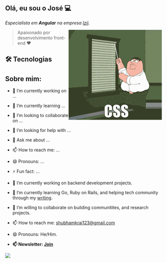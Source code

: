 ## Olá, eu sou o José 💻

_Especialista em **Angular** na empresa [Izii](https://www.linkedin.com/company/izii/mycompany/)._

<img  align="right" src="./assets/css.gif"/>

> Apaixonado por desenvolvimento front-end ❤

## 🛠 Tecnologias

## Sobre mim:

- 🔭 I’m currently working on ...
- 🌱 I’m currently learning ...
- 👯 I’m looking to collaborate on ...
- 🤔 I’m looking for help with ...
- 💬 Ask me about ...
- 📫 How to reach me: ...
- 😄 Pronouns: ...
- ⚡ Fun fact: ...

- 🔭 I’m currently working on backend development projects.
- 🌱 I’m currently learning Go, Ruby on Rails, and helping tech community through my [writing](https://medium.com/@shubhamkrai123).
- 👯 I’m willing to collaborate on building communitites, and research projects.
- 📫 How to reach me: shubhamkrai123@gmail.com
- 😄 Pronouns: He/Him.
- **📫 Newsletter: [Join](https://relentless-hustler-6722.ck.page/410dad83c2)**

<img height="180em" src="https://github-readme-stats.vercel.app/api/top-langs/?username=joserubensveiga&layout=compact&langs_count=7&theme=light"/>
